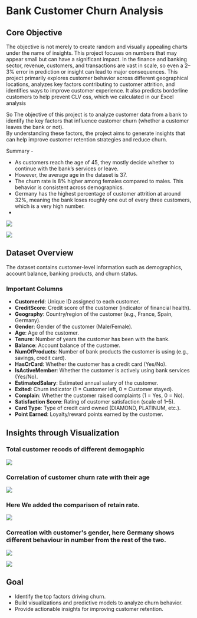 # Bank Customer Churn Analysis

## Core Objective
The objective is not merely to create random and visually appealing charts under the name of insights. This project focuses on numbers that may appear small but can have a significant impact. In the finance and banking sector, revenue, customers, and transactions are vast in scale, so even a 2–3% error in prediction or insight can lead to major consequences. This project primarily explores customer behavior across different geographical locations, analyzes key factors contributing to customer attrition, and identifies ways to improve customer experience. It also predicts borderline customers to help prevent CLV oss, which we calculated in our Excel analysis

So The objective of this project is to analyze customer data from a bank to identify the key factors that influence customer churn (whether a customer leaves the bank or not).  
By understanding these factors, the project aims to generate insights that can help improve customer retention strategies and reduce churn.

Summary - 

- As customers reach the age of 45, they mostly decide whether to continue with the bank’s services or leave.
- However, the average age in the dataset is 37.
- The churn rate is 8% higher among females compared to males. This behavior is consistent across demographics.
- Germany has the highest percentage of customer attrition at around 32%, meaning the bank loses roughly one out of every three customers, which is a very high number.
- 
![](https://github.com/msarvesh2022/Customer-Churn-Prediction/blob/main/image_sc/bn-7.png)

![](https://github.com/msarvesh2022/Customer-Churn-Prediction/blob/main/image_sc/bn-6.png)
## Dataset Overview
The dataset contains customer-level information such as demographics, account balance, banking products, and churn status.

### Important Columns
- **CustomerId**: Unique ID assigned to each customer.  
- **CreditScore**: Credit score of the customer (indicator of financial health).  
- **Geography**: Country/region of the customer (e.g., France, Spain, Germany).  
- **Gender**: Gender of the customer (Male/Female).  
- **Age**: Age of the customer.  
- **Tenure**: Number of years the customer has been with the bank.  
- **Balance**: Account balance of the customer.  
- **NumOfProducts**: Number of bank products the customer is using (e.g., savings, credit card).  
- **HasCrCard**: Whether the customer has a credit card (Yes/No).  
- **IsActiveMember**: Whether the customer is actively using bank services (Yes/No).  
- **EstimatedSalary**: Estimated annual salary of the customer.  
- **Exited**: Churn indicator (1 = Customer left, 0 = Customer stayed).  
- **Complain**: Whether the customer raised complaints (1 = Yes, 0 = No).  
- **Satisfaction Score**: Rating of customer satisfaction (scale of 1–5).  
- **Card Type**: Type of credit card owned (DIAMOND, PLATINUM, etc.).  
- **Point Earned**: Loyalty/reward points earned by the customer.

## Insights through Visualization

### Total customer recods  of different demogaphic

![](https://github.com/msarvesh2022/Customer-Churn-Prediction/blob/main/image_sc/bn-1.png)

### Correlation of customer churn rate with their age

![](https://github.com/msarvesh2022/Customer-Churn-Prediction/blob/main/image_sc/bn-2.png)

### Here We added the comparison of retain rate.


![](https://github.com/msarvesh2022/Customer-Churn-Prediction/blob/main/image_sc/bn-3.png)

### Correation with customer's gender, here Germany shows different behaviour in number from the rest of the two.

![](https://github.com/msarvesh2022/Customer-Churn-Prediction/blob/main/image_sc/bn-4.png)

![](https://github.com/msarvesh2022/Customer-Churn-Prediction/blob/main/image_sc/bn5.png)




## Goal
- Identify the top factors driving churn.  
- Build visualizations and predictive models to analyze churn behavior.  
- Provide actionable insights for improving customer retention.  




